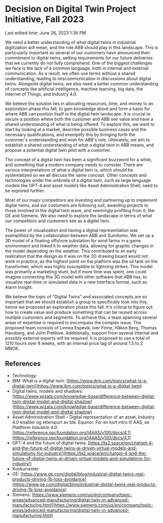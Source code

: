 # Decision on Digital Twin Project Initiative, Fall 2023

Last edited time: June 26, 2023 1:36 PM

We need a better understanding of what digital twins in industrial digitization will mean, and the role ABB should play in this landscape. This is particularly important as several of our customers have announced their commitment to digital twins, setting requirements for our future deliveries that we currently do not fully comprehend. One of the biggest challenges we face is the lack of a common language, both in internal and external communication. As a result, we often use terms without a shared understanding, leading to miscommunication in discussions about digital twins. Alongside digital twins, we also need a better common understanding of concepts like artificial intelligence, machine learning, big data, the Internet of Things, and Industry 4.0.

We believe the solution lies in allocating resources, time, and money to an exploration phase this fall, to gain knowledge about and form a basis for where ABB can position itself in the digital twin landscape. It is crucial to secure a position where both the customer and ABB see value and have a shared understanding of what is being offered. To explore this, we want to start by looking at a market, describe possible business cases and the necessary qualifications, and exemplify this by bringing forth the customer's understanding and wish for ABB's role. Ultimately, we aim to establish a shared understanding of what a digital twin in ABB means, and propose a potential digital twin pilot with a customer.

The concept of a digital twin has been a significant buzzword for a while, and something that a modern company needs to consider. There are various interpretations of what a digital twin is, which should be systematized so we all discuss the same concept. Other concepts and technologies under the umbrella of a digital twin, such as large language models like GPT-4 and asset models like Asset Administration Shell, need to be explored further.

Most of our major competitors are investing and partnering up to implement digital twins, and our customers are following suit, awarding projects to those involved in the digital twin wave, and seemingly profiting from it, like GE and Siemens. We also need to explore the landscape in terms of what our competitors and customers see as a digital twin.

The power of visualization and having a digital representation was exemplified by the collaboration between ABB and Sumitomo. We set up a 3D model of a floating offshore substation for wind farms in a game environment and linked it to weather data, allowing for graphic changes in the model depending on the weather. This contributed to an early realization that the design as it was on the 2D drawing board would not work in practice, as the highest point on the platform was the oil tank on the transformer, which was highly susceptible to lightning strikes. This model was primarily a marketing stunt, but if more time was spent, one could imagine connecting this 3D model with other software that ABB has, to visualize real-time or simulated data in a new interface format, such as Alarm Insight.

We believe the topic of "Digital Twins" and associated concepts are so important that we should establish a group to specifically look into this, hence we proposed an exploration phase this fall. It's critical to figure out how to create value and produce something that can be reused across multiple customers and segments. To achieve this, a team spanning several areas of expertise is required to encompass the complex issue. The proposed team consists of Linnea Espevik, Iver Finne, Håkon Berg, Thomas Havsberg, and John Pretlove. Additionally, support from several internal and possibly external experts will be required. It is proposed to use a total of 1210 hours over 8 weeks, with an internal price tag of around 1.5 to 2 MNOK.

## References

- Technology:
- IBM: What is a digital twin: [https://www.ibm.com/topics/what-is-a-digital-twin](https://www.ibm.com/topics/what-is-a-digital-twin)
- Digital twins, models and shadows: [https://www.wizata.com/knowledge-base/difference-between-digital-twin-digital-model-and-digital-shadow](https://www.wizata.com/knowledge-base/difference-between-digital-twin-digital-model-and-digital-shadow)
- Asset Administration Shell – Digital representation of an asset, Industry 4.0 enabler og etterspurt av bla. Equinor. For en kort intro til AAS, se Plattform Industrie 4.0: [https://reference.opcfoundation.org/I4AAS/v100/docs/4.1](https://reference.opcfoundation.org/I4AAS/v100/docs/4.1)
- GPT-4 and the future of digital twins: [https://ts2.space/en/chatgpt-4-and-the-future-of-digital-twins-ai-driven-virtual-models-and-simulations-for-industry/](https://ts2.space/en/chatgpt-4-and-the-future-of-digital-twins-ai-driven-virtual-models-and-simulations-for-industry/)
- Konkurrenter
- GE: [https://www.ge.com/digital/blog/industrial-digital-twins-real-products-driving-1b-loss-avoidance](https://www.ge.com/digital/blog/industrial-digital-twins-real-products-driving-1b-loss-avoidance)
- Siemens: [https://www.siemens.com/us/en/company/topic-areas/advanced-manufacturing/digital-twin-in-advanced-manufacturing.html](https://www.siemens.com/us/en/company/topic-areas/advanced-manufacturing/digital-twin-in-advanced-manufacturing.html)